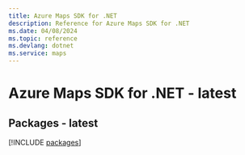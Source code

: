 ```yaml
---
title: Azure Maps SDK for .NET
description: Reference for Azure Maps SDK for .NET
ms.date: 04/08/2024
ms.topic: reference
ms.devlang: dotnet
ms.service: maps
---
```

# Azure Maps SDK for .NET - latest
## Packages - latest
[!INCLUDE [packages](maps-index.md)]